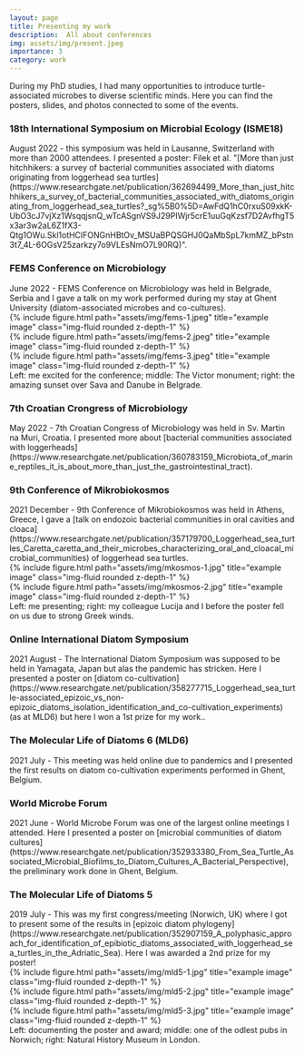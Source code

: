 ```yaml
---
layout: page
title: Presenting my work
description:  All about conferences
img: assets/img/present.jpeg
importance: 3
category: work
---
```


During my PhD studies, I had many opportunities to introduce turtle-associated microbes to diverse scientific minds. Here you can find the posters, slides, and photos connected to some of the events.

<h3>18th International Symposium on Microbial Ecology (ISME18)</h3>
August 2022 - this symposium was held in Lausanne, Switzerland with more than 2000 attendees.
I presented a poster: Filek et al. "[More than just hitchhikers: a survey of bacterial communities associated with diatoms originating from loggerhead sea turtles](https://www.researchgate.net/publication/362694499_More_than_just_hitchhikers_a_survey_of_bacterial_communities_associated_with_diatoms_originating_from_loggerhead_sea_turtles?_sg%5B0%5D=AwFdQ1hC0rxuS09xkK-UbO3cJ7vjXz1WsqqjsnQ_wTcASgnVS9J29PIWjr5crE1uuGqKzsf7D2AvfhgT5x3ar3w2aL6Z1fX3-Qtg1OWu.Skl1otHClFONGnHBtOv_MSUaBPQSGHJ0QaMbSpL7kmMZ_bPstn3t7_4L-6OGsV25zarkzy7o9VLEsNmO7L90RQ)".

<h3>FEMS Conference on Microbiology</h3>
June 2022 - FEMS Conference on Microbiology was held in Belgrade, Serbia and I gave a talk on my work performed during my stay at Ghent University (diatom-associated microbes and co-cultures).

<div class="row">
    <div class="col-sm mt-3 mt-md-0">
        {% include figure.html path="assets/img/fems-1.jpeg" title="example image" class="img-fluid rounded z-depth-1" %}
    </div>
    <div class="col-sm mt-3 mt-md-0">
        {% include figure.html path="assets/img/fems-2.jpeg" title="example image" class="img-fluid rounded z-depth-1" %}
    </div>
    <div class="col-sm mt-3 mt-md-0">
        {% include figure.html path="assets/img/fems-3.jpeg" title="example image" class="img-fluid rounded z-depth-1" %}
    </div>
</div>
<div class="caption">
    Left: me excited for the conference; middle: The Victor monument; right: the amazing sunset over Sava and Danube in Belgrade.
</div>

<h3>7th Croatian Crongress of Microbiology</h3>
May 2022 - 7th Croatian Congress of Microbiology was held in Sv. Martin na Muri, Croatia. I presented more about [bacterial communities associated with loggerheads](https://www.researchgate.net/publication/360783159_Microbiota_of_marine_reptiles_it_is_about_more_than_just_the_gastrointestinal_tract).

<h3>9th Conference of Mikrobiokosmos</h3>
2021 December - 9th Conference of Mikrobiokosmos was held in Athens, Greece, I gave a [talk on endozoic bacterial communities in oral cavities and cloaca](https://www.researchgate.net/publication/357179700_Loggerhead_sea_turtles_Caretta_caretta_and_their_microbes_characterizing_oral_and_cloacal_microbial_communities) of loggerhead sea turtles.

<div class="row justify-content-sm-center">
    <div class="col-sm-8 mt-3 mt-md-0">
        {% include figure.html path="assets/img/mkosmos-1.jpg" title="example image" class="img-fluid rounded z-depth-1" %}
    </div>
    <div class="col-sm-4 mt-3 mt-md-0">
        {% include figure.html path="assets/img/mkosmos-2.jpg" title="example image" class="img-fluid rounded z-depth-1" %}
    </div>
</div>
<div class="caption">
    Left: me presenting; right: my colleague Lucija and I before the poster fell on us due to strong Greek winds.
</div>

<h3>Online International Diatom Symposium</h3>
2021 August - The International Diatom Symposium was supposed to be held in Yamagata, Japan but alas the pandemic has stricken. Here I presented a poster on [diatom co-cultivation](https://www.researchgate.net/publication/358277715_Loggerhead_sea_turtle-associated_epizoic_vs_non-epizoic_diatoms_isolation_identification_and_co-cultivation_experiments) (as at MLD6) but here I won a 1st prize for my work..

<h3>The Molecular Life of Diatoms 6 (MLD6)</h3>
2021 July - This meeting was held online due to pandemics and I presented the first results on diatom co-cultivation experiments performed in Ghent, Belgium.

<h3>World Microbe Forum</h3>
2021 June - World Microbe Forum was one of the largest online meetings I attended. Here I presented a poster on [microbial communities of diatom cultures](https://www.researchgate.net/publication/352933380_From_Sea_Turtle_Associated_Microbial_Biofilms_to_Diatom_Cultures_A_Bacterial_Perspective), the preliminary work done in Ghent, Belgium.

<h3>The Molecular Life of Diatoms 5</h3>
2019 July - This was my first congress/meeting (Norwich, UK) where I got to present some of the results in [epizoic diatom phylogeny](https://www.researchgate.net/publication/352907159_A_polyphasic_approach_for_identification_of_epibiotic_diatoms_associated_with_loggerhead_sea_turtles_in_the_Adriatic_Sea). Here I was awarded a 2nd prize for my poster!
<div class="row">
    <div class="col-sm mt-3 mt-md-0">
        {% include figure.html path="assets/img/mld5-1.jpg" title="example image" class="img-fluid rounded z-depth-1" %}
    </div>
    <div class="col-sm mt-3 mt-md-0">
        {% include figure.html path="assets/img/mld5-2.jpg" title="example image" class="img-fluid rounded z-depth-1" %}
    </div>
    <div class="col-sm mt-3 mt-md-0">
        {% include figure.html path="assets/img/mld5-3.jpg" title="example image" class="img-fluid rounded z-depth-1" %}
    </div>
</div>
<div class="caption">Left: documenting the poster and award; middle: one of the odlest pubs in Norwich; right: Natural History Museum in London.</div>
